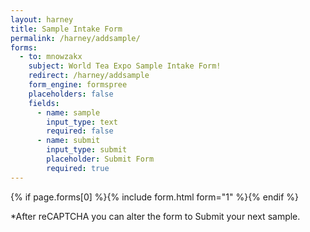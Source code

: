 ```yaml
---
layout: harney
title: Sample Intake Form
permalink: /harney/addsample/
forms:
  - to: mnowzakx
    subject: World Tea Expo Sample Intake Form!
    redirect: /harney/addsample
    form_engine: formspree
    placeholders: false
    fields: 
      - name: sample
        input_type: text
        required: false
      - name: submit
        input_type: submit
        placeholder: Submit Form
        required: true
---
```



<div id="form-wrapper">
	

  {% if page.forms[0] %}{% include form.html form="1" %}{% endif %}
  <div>
  <p> *After reCAPTCHA you can alter the form to Submit your next sample. </p>
</div>

</div>





